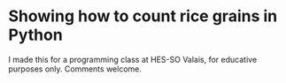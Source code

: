 # Showing how to count rice grains in Python

I made this for a programming class at HES-SO Valais, for educative purposes only.
Comments welcome.

